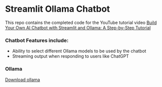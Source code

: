 # Streamlit Ollama Chatbot

This repo contains the completed code for the YouTube tutorial video <a href="#" target="_blank">Build Your Own AI Chatbot with Streamlit and Ollama: A Step-by-Step Tutorial</a>

### Chatbot Features include:
- Ability to select different Ollama models to be used by the chatbot
- Streaming output when responding to users like ChatGPT

### Ollama 
<a href="https://ollama.com/download">Download ollama</a>